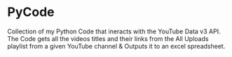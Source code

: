 # PyCode
Collection of my Python Code that ineracts with the YouTube Data v3 API. 
The Code gets all the videos titles and their links from the All Uploads playlist from a given YouTube channel & Outputs it to an excel spreadsheet.
